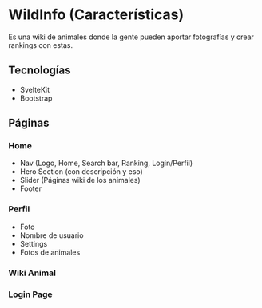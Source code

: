 # WildInfo (Características)

Es una wiki de animales donde la gente pueden aportar fotografías y crear rankings con estas.

## Tecnologías

* SvelteKit
* Bootstrap

## Páginas

### Home

* Nav (Logo, Home, Search bar, Ranking, Login/Perfil)
* Hero Section (con descripción y eso)
* Slider (Páginas wiki de los animales)
* Footer

### Perfil

* Foto
* Nombre de usuario
* Settings
* Fotos de animales

### Wiki Animal

### Login Page
